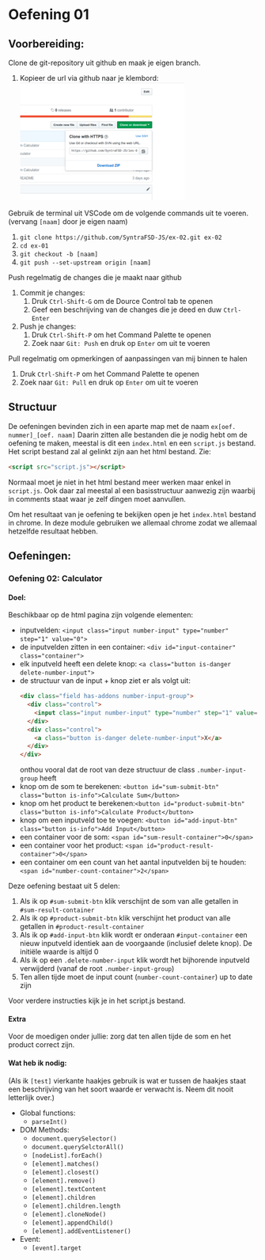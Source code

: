 # Oefening 01
## Voorbereiding:
Clone de git-repository uit github en maak je eigen branch.
1. Kopieer de url via github naar je klembord:  
   ![Copy url](https://raw.githubusercontent.com/SyntraFSD-JS/ex-01/master/images/copy_github.png "Copy url to clipboard")

Gebruik de terminal uit VSCode om de volgende commands uit te voeren.
(vervang `[naam]` door je eigen naam)

1. `git clone https://github.com/SyntraFSD-JS/ex-02.git ex-02`
2. `cd ex-01`
3. `git checkout -b [naam]`
4. `git push --set-upstream origin [naam]`

Push regelmatig de changes die je maakt naar github

1. Commit je changes:
   1. Druk `Ctrl-Shift-G` om de Dource Control tab te openen
   2. Geef een beschrijving van de changes die je deed en duw `Ctrl-Enter`
2. Push je changes:
   1. Druk `Ctrl-Shift-P` om het Command Palette te openen
   2. Zoek naar `Git: Push` en druk op `Enter` om uit te voeren 
   
Pull regelmatig om opmerkingen of aanpassingen van mij binnen te halen
1. Druk `Ctrl-Shift-P` om het Command Palette te openen
2. Zoek naar `Git: Pull` en druk op `Enter` om uit te voeren 
     
## Structuur
De oefeningen bevinden zich in een aparte map met de naam `ex[oef. nummer]_[oef. naam]`
Daarin zitten alle bestanden die je nodig hebt om de oefening te maken, meestal is dit een `index.html` en een `script.js` bestand.
Het script bestand zal al gelinkt zijn aan het html bestand. Zie:
```html
<script src="script.js"></script>
```
Normaal moet je niet in het html bestand meer werken maar enkel in `script.js`.
Ook daar zal meestal al een basisstructuur aanwezig zijn waarbij in comments staat waar je zelf dingen moet aanvullen.

Om het resultaat van je oefening te bekijken open je het `index.html` bestand in chrome.
In deze module gebruiken we allemaal chrome zodat we allemaal hetzelfde resultaat hebben.

## Oefeningen:
### Oefening 02: Calculator
#### Doel:

Beschikbaar op de html pagina zijn volgende elementen:
- inputvelden: `<input class="input number-input" type="number" step="1" value="0">`
- de inputvelden zitten in een container: `<div id="input-container" class="container">`
- elk inputveld heeft een delete knop: `<a class="button is-danger delete-number-input">`
- de structuur van de input + knop ziet er als volgt uit:  
   ``` html
   <div class="field has-addons number-input-group">
     <div class="control">
       <input class="input number-input" type="number" step="1" value="0">
     </div>
     <div class="control">
       <a class="button is-danger delete-number-input">X</a>
     </div>
   </div>
   ```  
   onthou vooral dat de root van deze structuur de class `.number-input-group` heeft
- knop om de som te berekenen: `<button id="sum-submit-btn" class="button is-info">Calculate Sum</button>`
- knop om het product te berekenen:`<button id="product-submit-btn" class="button is-info">Calculate Product</button>`
- knop om een inputveld toe te voegen: `<button id="add-input-btn" class="button is-info">Add Input</button>`
- een container voor de som: `<span id="sum-result-container">0</span>`
- een container voor het product: `<span id="product-result-container">0</span>`
- een container om een count van het aantal inputvelden bij te houden: `<span id="number-count-container">2</span>`

Deze oefening bestaat uit 5 delen:
1. Als ik op `#sum-submit-btn` klik verschijnt de som van alle getallen in `#sum-result-container`
2. Als ik op `#product-submit-btn` klik verschijnt het product van alle getallen in `#product-result-container`
3. Als ik op `#add-input-btn` klik wordt er onderaan `#input-container` een nieuw inputveld identiek 
   aan de voorgaande (inclusief delete knop). De initiële waarde is altijd 0
4. Als ik op een `.delete-number-input` klik wordt het bijhorende inputveld verwijderd 
   (vanaf de root `.number-input-group`)
5. Ten allen tijde moet de input count (`number-count-container`) up to date zijn

Voor verdere instructies kijk je in het script.js bestand.

#### Extra
Voor de moedigen onder jullie: zorg dat ten allen tijde de som en het product correct zijn.

#### Wat heb ik nodig:
(Als ik `[test]` vierkante haakjes gebruik is wat er tussen de haakjes staat een beschrijving van het soort waarde er verwacht is. Neem dit nooit letterlijk over.)

- Global functions:
   - `parseInt()` 
- DOM Methods:
   - `document.querySelector()`
   - `document.querySelctorAll()`
   - `[nodeList].forEach()`
   - `[element].matches()`
   - `[element].closest()`
   - `[element].remove()`
   - `[element].textContent`
   - `[element].children`
   - `[element].children.length`
   - `[element].cloneNode()`
   - `[element].appendChild()`
   - `[element].addEventListener()`
- Event:
   - `[event].target`
   
      

